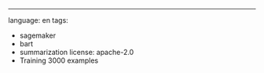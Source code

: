 
---
language: en
tags:
- sagemaker
- bart
- summarization
license: apache-2.0
- Training 3000 examples
